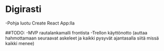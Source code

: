 # Digirasti

-Pohja luotu Create React App:lla

##TODO:
-MVP rautalankamalli frontista
-Trellon käyttönotto (auttaa hahmottamaan seuraavat askeleet ja kaikki pysyvät ajantasalla siitä missä kaikki menee)
